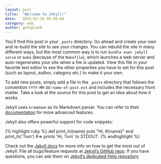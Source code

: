 ```yaml
---
layout: post
title:  "Welcome to Jekyll!"
date:   2015-01-26 09:45:04
category: web
author: gotoplanb
---
```

You’ll find this post in your `_posts` directory. Go ahead and create your own and re-build the site to see your changes. You can rebuild the site in many different ways, but the most common way is to run `bundle exec jekyll serve` or `make` (because of the `Makefile`), which launches a web server and auto-regenerates your site when a file is updated. View this file in your favorite text editor to see the other properties you have to set for this post (such as layout, author, category etc.) to make it your own.

To add new posts, simply add a file in the `_posts` directory that follows the convention `YYYY-MM-DD-name-of-post.ext` and includes the necessary front matter. Take a look at the source for this post to get an idea about how it works.

Jekyll uses `kramdown` as its Markdown parser. You can refer to their [documentation](http://kramdown.gettalong.org/) for more advanced features.

Jekyll also offers powerful support for code snippets:

{% highlight ruby %}
def print_hi(name)
  puts "Hi, #{name}"
end
print_hi('Tom')
#=> prints 'Hi, Tom' to STDOUT.
{% endhighlight %}

Check out the [Jekyll docs][jekyll] for more info on how to get the most out of Jekyll. File all bugs/feature requests at [Jekyll’s GitHub repo][jekyll-gh]. If you have questions, you can ask them on [Jekyll’s dedicated Help repository][jekyll-help].

[jekyll]:      http://jekyllrb.com
[jekyll-gh]:   https://github.com/jekyll/jekyll
[jekyll-help]: https://github.com/jekyll/jekyll-help
